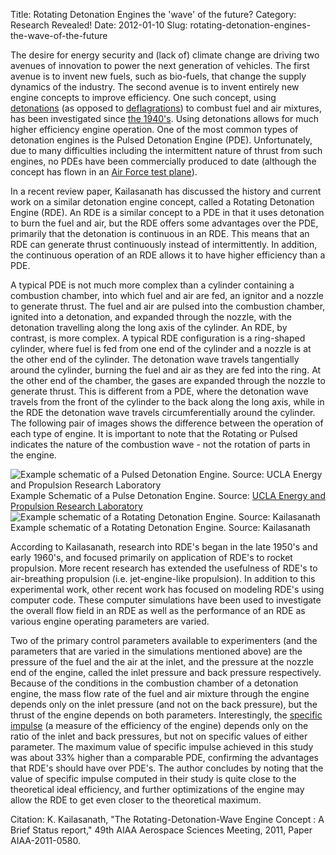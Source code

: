Title: Rotating Detonation Engines the 'wave' of the future?
Category: Research Revealed!
Date: 2012-01-10
Slug: rotating-detonation-engines-the-wave-of-the-future

The desire for energy security and (lack of) climate change are driving two avenues of innovation to power the next generation of vehicles. The first avenue is to invent new fuels, such as bio-fuels, that change the supply dynamics of the industry. The second avenue is to invent entirely new engine concepts to improve efficiency. One such concept, using [detonations](http://en.wikipedia.org/wiki/Detonation) (as opposed to [deflagrations](http://en.wikipedia.org/wiki/Deflagration)) to combust fuel and air mixtures, has been investigated since [the 1940's](http://ronney.usc.edu/AME514S11/Lecture13/Papers/KailasPDEreview-AIAAJ2000.pdf). Using detonations allows for much higher efficiency engine operation. One of the most common types of detonation engines is the Pulsed Detonation Engine (PDE). Unfortunately, due to many difficulties including the intermittent nature of thrust from such engines, no PDEs have been commercially produced to date (although the concept has flown in an [Air Force test plane][testplane]).
<!--more-->

In a recent review paper, Kailasanath has discussed the history and current work on a similar detonation engine concept, called a Rotating Detonation Engine (RDE). An RDE is a similar concept to a PDE in that it uses detonation to burn the fuel and air, but the RDE offers some advantages over the PDE, primarily that the detonation is continuous in an RDE. This means that an RDE can generate thrust continuously instead of intermittently. In addition, the continuous operation of an RDE allows it to have higher efficiency than a PDE.

A typical PDE is not much more complex than a cylinder containing a combustion chamber, into which fuel and air are fed, an ignitor and a nozzle to generate thrust. The fuel and air are pulsed into the combustion chamber, ignited into a detonation, and expanded through the nozzle, with the detonation travelling along the long axis of the cylinder. An RDE, by contrast, is more complex. A typical RDE configuration is a ring-shaped cylinder, where fuel is fed from one end of the cylinder and a nozzle is at the other end of the cylinder. The detonation wave travels tangentially around the cylinder, burning the fuel and air as they are fed into the ring. At the other end of the chamber, the gases are expanded through the nozzle to generate thrust. This is different from a PDE, where the detonation wave travels from the front of the cylinder to the back along the long axis, while in the RDE the detonation wave travels circumferentially around the cylinder. The following pair of images shows the difference between the operation of each type of engine. It is important to note that the Rotating or Pulsed indicates the nature of the combustion wave - not the rotation of parts in the engine.

![Example schematic of a Pulsed Detonation Engine. Source: UCLA Energy and Propulsion Research Laboratory]({static}/files/2012/01/engine_schematic2.jpg) <br /> Example Schematic of a Pulse Detonation Engine. Source: [UCLA Energy and Propulsion Research Laboratory](http://www.seas.ucla.edu/combustion/projects/pulsed_detonation_wave.html)
![Example schematic of a Rotating Detonation Engine. Source: Kailasanath]({static}/files/2012/01/Kailasanath_RDE.png) <br /> Example schematic of a Rotating Detonation Engine. Source: Kailasanath

According to Kailasanath, research into RDE's began in the late 1950's and early 1960's, and focused primarily on application of RDE's to rocket propulsion. More recent research has extended the usefulness of RDE's to air-breathing propulsion (i.e. jet-engine-like propulsion). In addition to this experimental work, other recent work has focused on modeling RDE's using computer code. These computer simulations have been used to investigate the overall flow field in an RDE as well as the performance of an RDE as various engine operating parameters are varied.

Two of the primary control parameters available to experimenters (and the parameters that are varied in the simulations mentioned above) are the pressure of the fuel and the air at the inlet, and the pressure at the nozzle end of the engine, called the inlet pressure and back pressure respectively. Because of the conditions in the combustion chamber of a detonation engine, the mass flow rate of the fuel and air mixture through the engine depends only on the inlet pressure (and not on the back pressure), but the thrust of the engine depends on both parameters. Interestingly, the [specific impulse][isp] (a measure of the efficiency of the engine) depends only on the ratio of the inlet and back pressures, but not on specific values of either parameter. The maximum value of specific impulse achieved in this study was about 33% higher than a comparable PDE, confirming the advantages that RDE's should have over PDE's. The author concludes by noting that the value of specific impulse computed in their study is quite close to the theoretical ideal efficiency, and further optimizations of the engine may allow the RDE to get even closer to the theoretical maximum.

Citation: K. Kailasanath, "The Rotating-Detonation-Wave Engine Concept : A Brief Status report," 49th AIAA Aerospace Sciences Meeting, 2011, Paper AIAA-2011-0580.

[isp]: http://www.grc.nasa.gov/WWW/k-12/airplane/specimp.html
[testplane]: http://www.afmc.af.mil/news/story_print.asp?id=123098900
